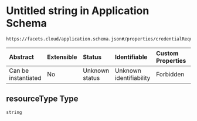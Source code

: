 # Untitled string in Application Schema

```txt
https://facets.cloud/application.schema.json#/properties/credentialRequests/properties/queues/properties/rabbitmq/items/0/properties/resourceType
```



| Abstract            | Extensible | Status         | Identifiable            | Custom Properties | Additional Properties | Access Restrictions | Defined In                                                                                     |
| :------------------ | :--------- | :------------- | :---------------------- | :---------------- | :-------------------- | :------------------ | :--------------------------------------------------------------------------------------------- |
| Can be instantiated | No         | Unknown status | Unknown identifiability | Forbidden         | Allowed               | none                | [application.schema.json*](../../../assets/out/application.schema.json "open original schema") |

## resourceType Type

`string`

